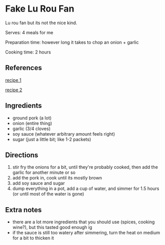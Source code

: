 # Fake Lu Rou Fan

Lu rou fan but its not the nice kind.

Serves:
4 meals for me

Preparation time:
however long it takes to chop an onion + garlic

Cooking time:
2 hours

## References

[recipe 1](http://yireservation.com/recipes/taiwanese-minced-pork-sauce-over-rice/)

[recipe 2](https://www.lifeofnoms.com/blog/2018/8/7/taiwanesemincedpork)

## Ingredients
- ground pork (a lot)
- onion (entire thing)
- garlic (3/4 cloves)
- soy sauce (whatever arbitrary amount feels right)
- sugar (just a little bit; like 1-2 packets)

## Directions

1. stir fry the onions for a bit, until they're probably cooked, then add the garlic for another minute or so
2. add the pork in, cook until its mostly brown
3. add soy sauce and sugar
4. dump everything in a pot, add a cup of water, and simmer for 1.5 hours (or until most of the water is gone)

## Extra notes

- there are a lot more ingredients that you should use (spices, cooking wine?), but this tasted good enough ig
- if the sauce is still too watery after simmering, turn the heat on medium for a bit to thicken it
